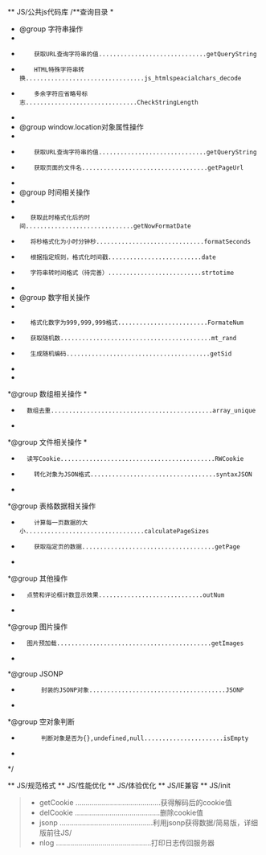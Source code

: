 ** JS/公共js代码库
/**查询目录
 *
 * @group 字符串操作
 * 
 *         获取URL查询字符串的值..............................getQueryString
 *         HTML特殊字符串转换.................................js_htmlspeacialchars_decode
 *         多余字符应省略号标志...............................CheckStringLength
 *         
 * @group window.location对象属性操作 
 *  
 *         获取URL查询字符串的值..............................getQueryString 
 *         获取页面的文件名...................................getPageUrl
 *
 * @group 时间相关操作
 * 
 *        获取此时格式化后的时间..............................getNowFormatDate
 *        将秒格式化为小时分钟秒..............................formatSeconds
 *        根据指定规则，格式化时间戳..........................date
 *        字符串转时间格式（待完善）..........................strtotime
 *
 * @group 数字相关操作
 * 
 *        格式化数字为999,999,999格式.........................FormateNum
 *        获取随机数..........................................mt_rand
 *        生成随机编码........................................getSid
 *
 * 
 *@group 数组相关操作
 *
 *       数组去重.............................................array_unique
 *
 *@group 文件相关操作
 *
 *       读写Cookie...........................................RWCookie
 * 		   转化对象为JSON格式...................................syntaxJSON
 * 		 
 *@group 表格数据相关操作
 *		   计算每一页数据的大小.................................calculatePageSizes
 *		   获取指定页的数据.....................................getPage
 * 
 *@group 其他操作 
 *       点赞和评论框计数显示效果.............................outNum
 *
 *@group 图片操作 
 *       图片预加载...........................................getImages
 *
 *@group JSONP
 * 			 封装的JSONP对象......................................JSONP
 *
 *@group 空对象判断
 *			 判断对象是否为{},undefined,null......................isEmpty
 * 			
 */
 
** JS/规范格式
** JS/性能优化
** JS/体验优化
** JS/IE兼容
** JS/init
>* getCookie ..........................................获得解码后的cookie值
>* delCookie ..........................................删除cookie值
>* jsonp ..............................................利用jsonp获得数据/简易版，详细版前往JS/
>* nlog ...............................................打印日志传回服务器